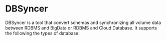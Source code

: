# DBSyncer
DBSyncer is a tool that convert schemas and synchronizing all volume data  between RDBMS and BigData or RDBMS and Cloud Database. It supports the following the types of database:  
